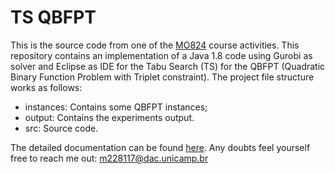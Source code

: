# TS QBFPT 

This is the source code from one of the [MO824](https://www.dac.unicamp.br/portal/caderno-de-horarios/2019/1/S/P/IC/MO824) course activities. 
This repository contains an implementation of a Java 1.8 code using Gurobi as solver and Eclipse as IDE for the Tabu Search (TS) for the QBFPT (Quadratic Binary Function Problem with Triplet constraint).
The project file structure works as follows:

* instances: Contains some QBFPT instances;
* output: Contains the experiments output.
* src: Source code.

The detailed documentation can be found [here](https://codedocs.xyz/My-master-degree/MO824-QBFPT-TS/).
Any doubts feel yourself free to reach me out: m228117@dac.unicamp.br

